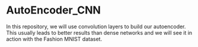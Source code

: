 # AutoEncoder_CNN
In this repository, we will use convolution layers to build our autoencoder. This usually leads to better results than dense networks and we will see it in action with the Fashion MNIST dataset.

